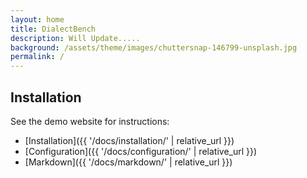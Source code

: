 ```yaml
---
layout: home
title: DialectBench
description: Will Update.....
background: /assets/theme/images/chuttersnap-146799-unsplash.jpg
permalink: /
---
```




## Installation

See the demo website for instructions:

- [Installation]({{ '/docs/installation/' | relative_url }})
- [Configuration]({{ '/docs/configuration/' | relative_url }})
- [Markdown]({{ '/docs/markdown/' | relative_url }})
